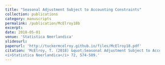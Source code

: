 ```yaml
---
title: "Seasonal Adjustment Subject to Accounting Constraints"
collection: publications
category: manuscripts
permalink: /publication/McElroy18b
excerpt: 
date: 2018-05-01
venue: 'Statistica Neerlandica'
slidesurl: 
paperurl: 'http://tuckermcelroy.github.io/files/McElroy18.pdf'
citation: 'McElroy, T. (2018) &quot;Seasonal Adjustment Subject to Accounting Constraints.&quot; 
<i>Statistica Neerlandica</i> 72, 574-589.'
---
```

